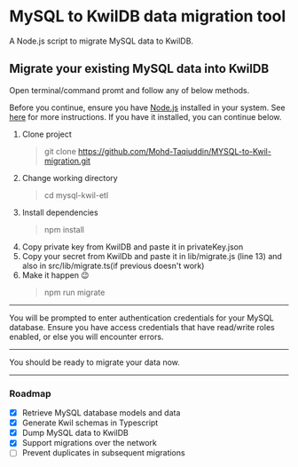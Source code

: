 # MySQL to KwilDB data migration tool

A Node.js script to migrate MySQL data to KwilDB.


## Migrate your existing MySQL data into KwilDB

Open terminal/command promt and follow any of below methods.

Before you continue, ensure you have [Node.js](https://nodejs.org/download) installed in your system. See [here](https://nodejs.org/download) for more instructions. If you have it installed, you can continue below.


1. Clone project
   > git clone https://github.com/Mohd-Taqiuddin/MYSQL-to-Kwil-migration.git
2. Change working directory
   > cd mysql-kwil-etl
3. Install dependencies
   > npm install
4. Copy private key from KwilDB and paste it in privateKey.json
5. Copy your secret from KwilDb and paste it in lib/migrate.js (line 13) and also in src/lib/migrate.ts(if previous doesn't work)
6. Make it happen :wink:
   > npm run migrate

---

You will be prompted to enter authentication credentials for your MySQL database. Ensure you have access credentials that have read/write roles enabled, or else you will encounter errors.

---

You should be ready to migrate your data now.

---

### Roadmap

- [x] Retrieve MySQL database models and data
- [x] Generate Kwil schemas in Typescript
- [x] Dump MySQL data to KwilDB
- [x] Support migrations over the network
- [ ] Prevent duplicates in subsequent migrations
